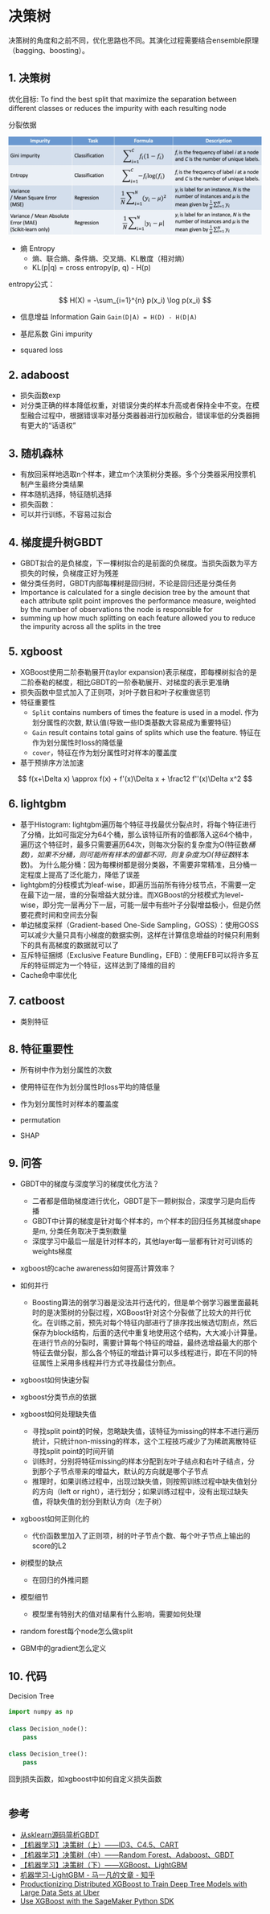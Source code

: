 # 决策树

决策树的角度和之前不同，优化思路也不同。其演化过程需要结合ensemble原理（bagging、boosting）。

## 1. 决策树
优化目标: To find the best split that maximize the separation between different classes or reduces the impurity with each resulting node

分裂依据

![](../.github/assets/02ml-tree.png)

- 熵 Entropy
  - 熵、联合熵、条件熵、交叉熵、KL散度（相对熵）
  - KL(p|q) = cross entropy(p, q) - H(p)

entropy公式：

$$ H(X) = -\sum_{i=1}^{n} p(x_i) \log p(x_i) $$

- 信息增益 Information Gain `Gain(D|A) = H(D) - H(D|A)`

- 基尼系数 Gini impurity

- squared loss


## 2. adaboost
- 损失函数exp
- 对分类正确的样本降低权重，对错误分类的样本升高或者保持全中不变。在模型融合过程中，根据错误率对基分类器器进行加权融合，错误率低的分类器拥有更大的“话语权”


## 3. 随机森林
- 有放回采样地选取n个样本，建立m个决策树分类器。多个分类器采用投票机制产生最终分类结果
- 样本随机选择，特征随机选择
- 损失函数：
- 可以并行训练，不容易过拟合


## 4. 梯度提升树GBDT
- GBDT拟合的是负梯度，下一棵树拟合的是前面的负梯度。当损失函数为平方损失的时候，负梯度正好为残差
- 做分类任务时，GBDT内部每棵树是回归树，不论是回归还是分类任务
- Importance is calculated for a single decision tree by the amount that each attribute split point improves the performance measure, weighted by the number of observations the node is responsible for
- summing up how much splitting on each feature allowed you to reduce the impurity across all the splits in the tree


## 5. xgboost
- XGBoost使用二阶泰勒展开(taylor expansion)表示梯度，即每棵树拟合的是二阶泰勒的梯度，相比GBDT的一阶泰勒展开、对梯度的表示更准确
- 损失函数中显式加入了正则项，对叶子数目和叶子权重做惩罚
- 特征重要性
  - `Split` contains numbers of times the feature is used in a model. 作为划分属性的次数, 默认值(导致一些ID类基数大容易成为重要特征)
  - `Gain` result contains total gains of splits which use the feature. 特征在作为划分属性时loss的降低量
  - `cover`，特征在作为划分属性时对样本的覆盖度
- 基于预排序方法加速

$$ f(x+\Delta x) \approx f(x) + f'(x)\Delta x + \frac12 f''(x)\Delta x^2 $$


## 6. lightgbm
- 基于Histogram: lightgbm遍历每个特征寻找最优分裂点时，将每个特征进行了分桶，比如可指定分为64个桶，那么该特征所有的值都落入这64个桶中，遍历这个特征时，最多只需要遍历64次，则每次分裂的复杂度为O(特征数*桶数)，如果不分桶，则可能所有样本的值都不同，则复杂度为O(特征数*样本数)。
为什么能分桶：因为每棵树都是弱分类器，不需要非常精准，且分桶一定程度上提高了泛化能力，降低了误差
- lightgbm的分枝模式为leaf-wise，即遍历当前所有待分枝节点，不需要一定在最下边一层，谁的分裂增益大就分谁。而XGBoost的分枝模式为level-wise，即分完一层再分下一层，可能一层中有些叶子分裂增益极小，但是仍然要花费时间和空间去分裂
- 单边梯度采样（Gradient-based One-Side Sampling，GOSS）：使用GOSS可以减少大量只具有小梯度的数据实例，这样在计算信息增益的时候只利用剩下的具有高梯度的数据就可以了
- 互斥特征捆绑（Exclusive Feature Bundling，EFB）：使用EFB可以将许多互斥的特征绑定为一个特征，这样达到了降维的目的
- Cache命中率优化


## 7. catboost
- 类别特征


## 8. 特征重要性
- 所有树中作为划分属性的次数
- 使用特征在作为划分属性时loss平均的降低量
- 作为划分属性时对样本的覆盖度

- permutation
- SHAP


## 9. 问答

- GBDT中的梯度与深度学习的梯度优化方法？
  - 二者都是借助梯度进行优化，GBDT是下一颗树拟合，深度学习是向后传播
  - GBDT中计算的梯度是针对每个样本的，m个样本的回归任务其梯度shape是m, 分类任务取决于类别数量
  - 深度学习中最后一层是针对样本的，其他layer每一层都有针对可训练的weights梯度
- xgboost的cache awareness如何提高计算效率？
- 如何并行
    - Boosting算法的弱学习器是没法并行迭代的，但是单个弱学习器里面最耗时的是决策树的分裂过程，XGBoost针对这个分裂做了比较大的并行优化。在训练之前，预先对每个特征内部进行了排序找出候选切割点，然后保存为block结构，后面的迭代中重复地使用这个结构，大大减小计算量。在进行节点的分裂时，需要计算每个特征的增益，最终选增益最大的那个特征去做分裂，那么各个特征的增益计算可以多线程进行，即在不同的特征属性上采用多线程并行方式寻找最佳分割点。

- xgboost如何快速分裂

- xgboost分类节点的依据

- xgboost如何处理缺失值
  - 寻找split point的时候，忽略缺失值，该特征为missing的样本不进行遍历统计，只统计non-missing的样本，这个工程技巧减少了为稀疏离散特征寻找split point的时间开销
  - 训练时，分别将特征missing的样本分配到左叶子结点和右叶子结点，分到那个子节点带来的增益大，默认的方向就是哪个子节点
  - 推理时，如果训练过程中，出现过缺失值，则按照训练过程中缺失值划分的方向（left or right），进行划分；如果训练过程中，没有出现过缺失值，将缺失值的划分到默认方向（左子树）
- xgboost如何正则化的
  - 代价函数里加入了正则项，树的叶子节点个数、每个叶子节点上输出的score的L2

- 树模型的缺点
  - 在回归的外推问题

- 模型细节
  - 模型里有特别大的值对结果有什么影响，需要如何处理

- random forest每个node怎么做split

- GBM中的gradient怎么定义


## 10. 代码
Decision Tree


```python
import numpy as np

class Decision_node():
    pass

class Decision_tree():
    pass
```

回到损失函数，如xgboost中如何自定义损失函数
```python

```


## 参考
- [从sklearn源码简析GBDT](https://mp.weixin.qq.com/s/iKxv9-fHJp2DFQyeWlvTgQ)
- [【机器学习】决策树（上）——ID3、C4.5、CART](https://zhuanlan.zhihu.com/p/85731206)
- [【机器学习】决策树（中）——Random Forest、Adaboost、GBDT](https://zhuanlan.zhihu.com/p/86263786)
- [【机器学习】决策树（下）——XGBoost、LightGBM](https://zhuanlan.zhihu.com/p/87885678)
- [机器学习-LightGBM - 马一凡的文章 - 知乎](https://zhuanlan.zhihu.com/p/105954452)
- [Productionizing Distributed XGBoost to Train Deep Tree Models with Large Data Sets at Uber](https://www.uber.com/en-HK/blog/productionizing-distributed-xgboost/)
- [Use XGBoost with the SageMaker Python SDK](https://sagemaker.readthedocs.io/en/stable/frameworks/xgboost/using_xgboost.html)
